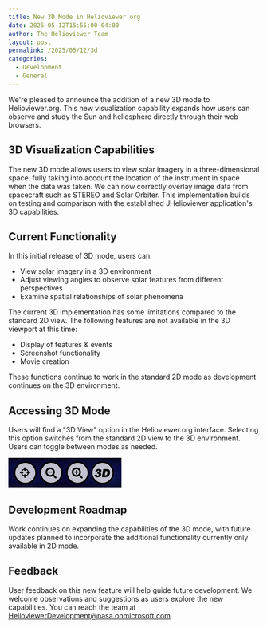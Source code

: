 ```yaml
---
title: New 3D Mode in Helioviewer.org
date: 2025-05-12T15:55:00-04:00
author: The Helioviewer Team
layout: post
permalink: /2025/05/12/3d
categories:
  - Development
  - General
---
```


We're pleased to announce the addition of a new 3D mode to Helioviewer.org.
This new visualization capability expands how users can observe and study the
Sun and heliosphere directly through their web browsers.

## 3D Visualization Capabilities
The new 3D mode allows users to view solar imagery in a three-dimensional space,
fully taking into account the location of the instrument in space when the data was
taken. We can now correctly overlay image data from spacecraft such as STEREO and
Solar Orbiter. This implementation builds on testing and comparison with the established
JHelioviewer application's 3D capabilities.

## Current Functionality
In this initial release of 3D mode, users can:
- View solar imagery in a 3D environment
- Adjust viewing angles to observe solar features from different perspectives
- Examine spatial relationships of solar phenomena

The current 3D implementation has some limitations compared to the standard 2D
view. The following features are not available in the 3D viewport at this time:

- Display of features & events
- Screenshot functionality
- Movie creation

These functions continue to work in the standard 2D mode as development
continues on the 3D environment.

## Accessing 3D Mode

Users will find a "3D View" option in the Helioviewer.org interface.
Selecting this option switches from the standard 2D view to the 3D environment.
Users can toggle between modes as needed.

![Image of 3D activation button](/images/uploads/2025/3d_btn.jpg)

## Development Roadmap

Work continues on expanding the capabilities of the 3D mode, with future updates
planned to incorporate the additional functionality currently only
available in 2D mode.

## Feedback

User feedback on this new feature will help guide future development.
We welcome observations and suggestions as users explore the new capabilities.
You can reach the team at [HelioviewerDevelopment@nasa.onmicrosoft.com](mailto:HelioviewerDevelopment@nasa.onmicrosoft.com)
